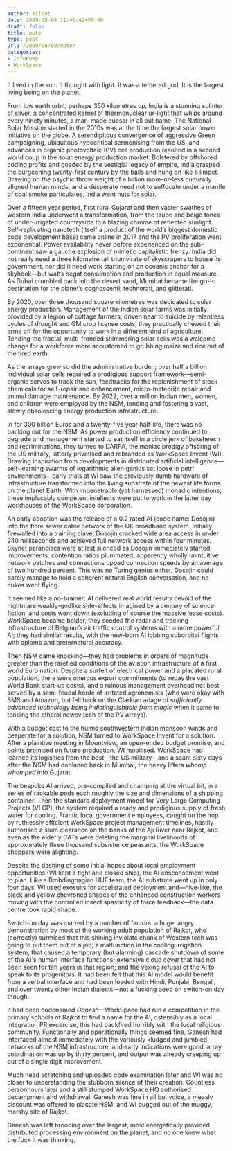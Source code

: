 ```yaml
---
author: kilbot
date: 2009-08-09 11:46:42+00:00
draft: false
title: mute
type: post
url: /2009/08/09/mute/
categories:
- Infodump
- WorkSpace
---
```


It lived in the sun. It thought with light. It was a tethered god. It is the largest living being on the planet.

From low earth orbit, perhaps 350 kilometres up, India is a stunning splinter of silver, a concentrated kernel of thermonuclear ur-light that whips around every ninety minutes, a man-made quasar in all but name. The National Solar Mission started in the 2010s was at the time the largest solar power initiative on the globe. A serendipitous convergence of aggressive Green campaigning, ubiquitous hypocritical sermonising from the US, and advances in organic photovoltaic (PV) cell production resulted in a second world coup in the solar energy production market. Bolstered by offshored coding profits and goaded by the vestigial legacy of empire, India grasped the burgeoning twenty-first century by the balls and hung on like a limpet. Drawing on the psychic throw weight of a billion more-or-less culturally aligned human minds, and a desperate need not to suffocate under a mantle of coal smoke particulates, India went nuts for solar.

Over a fifteen year period, first rural Gujarat and then vaster swathes of western India underwent a transformation, from the taupe and beige tones of under-irrigated countryside to a blazing chrome of reflected sunlight. Self-replicating nanotech (itself a product of the world’s biggest domestic code development base) came online in 2017 and the PV proliferation went exponential. Power availability never before experienced on the sub-continent saw a gauche explosion of mimetic capitalistic frenzy. India did not really need a three kilometre tall triumvirate of skyscrapers to house its government, nor did it need work starting on an oceanic anchor for a skyhook—but watts begat consumption and production in equal measure. As Dubai crumbled back into the desert sand, Mumbai became the go-to destination for the planet’s cognoscenti, technorati, and glitterati.

By 2020, over three thousand square kilometres was dedicated to solar energy production. Management of the Indian solar farms was initially provided by a legion of cottage farmers; driven near to suicide by relentless cycles of drought and GM crop license costs, they practically chewed their arms off for the opportunity to work in a different kind of agriculture. Tending the fractal, multi-fronded shimmering solar cells was a welcome change for a workforce more accustomed to grubbing maize and rice out of the tired earth.

As the arrays grew so did the administrative burden; over half a billion individual solar cells required a prodigious support framework—semi-organic servos to track the sun, feedtracks for the replenishment of stock chemicals for self-repair and enhancement, micro-meteorite repair and animal damage maintenance. By 2022, over a million Indian men, women, and children were employed by the NSM, tending and fostering a vast, slowly obsolescing energy production infrastructure. 

In for 300 billion Euros and a twenty-five year half-life, there was no backing out for the NSM. As power production efficiency continued to degrade and management started to eat itself in a circle jerk of baksheesh and recriminations, they turned to DARPA, the maniac prodigy offspring of the US military, latterly privatised and rebranded as WorkSpace Invent (WI). Drawing inspiration from developments in distributed artificial intelligence—self-learning swarms of logarithmic alien genius set loose in petri environments—early trials at WI saw the previously dumb hardware of infrastructure transformed into the living substrate of the newest life forms on the planet Earth. With impenetrable (yet harnessed) monadic intentions, these implacably competent intellects were put to work in the latter day workhouses of the WorkSpace corporation.

An early adoption was the release of a 0.2 rated AI (code name: Dosojin) into the fibre sewer cable network of the UK broadband system. Initially firewalled into a training clave, Dosojin cracked wide area access in under 240 milliseconds and achieved full network access within four minutes. Skynet paranoiacs were at last silenced as Dosojin immediately started improvements: contention ratios plummeted; apparently wholly unintuitive network patches and connections upped connection speeds by an average of two hundred percent. This was no Turing genius either, Dosojin could barely manage to hold a coherent natural English conversation, and no nukes went flying. 

It seemed like a no-brainer: AI delivered real world results devoid of the nightmare weakly-godlike side-effects imagined by a century of science fiction, and costs went down (excluding of course the massive lease costs). WorkSpace became bolder, they seeded the radar and tracking infrastructure of Belgium’s air traffic control systems with a more powerful AI; they had similar results, with the new-born AI lobbing suborbital flights with aplomb and preternatural accuracy.

Then NSM came knocking—they had problems in orders of magnitude greater than the rarefied conditions of the aviation infrastructure of a first world Euro nation. Despite a surfeit of electrical power and a placated rural population, there were onerous export commitments (to repay the vast World Bank start-up costs), and a ruinous management overhead not best served by a semi-feudal horde of irritated agronomists (who were okay with SMS and Amazon, but fell back on the Clarkian adage of *sufficiently advanced technology being indistinguishable from magic* when it came to tending the etheral newev tech of the PV arrays). 

With a budget cast to the humid southwestern Indian monsoon winds and desperate for a solution, NSM turned to WorkSpace Invent for a solution. After a plaintive meeting in Mountview, an open-ended budget promise, and points promised on future production, WI mobilised. WorkSpace had learned its logisitics from the best—the US military—and a scant sixty days after the NSM had deplaned back in Mumbai, the heavy lifters *whomp whomped* into Gujarat.

The bespoke AI arrived, pre-compiled and champing at the virtual bit, in a series of rackable pods each roughly the size and dimensions of a shipping container. Then the standard deployment model for Very Large Computing Projects (VLCP), the system required a ready and prodigious supply of fresh water for cooling. Frantic local government employees, caught on the hop by ruthlessly efficient WorkSpace project management timelines, hastily authorised a slum clearance on the banks of the Aji River near Rajkot, and even as the elderly CATs were deleting the marginal livelihoods of approximately three thousand subsistence peasants, the WorkSpace choppers were alighting. 

Despite the dashing of some initial hopes about local employment opportunities (WI kept a tight and closed ship), the AI ensconsement went to plan. Like a Brobdingnagian HUF team, the AI substrate went up in only four days. WI used exosuits for accelerated deployment and—hive-like, the black and yellow chevroned shapes of the enhanced construction workers moving with the controlled insect spasticity of force feedback—the data centre took rapid shape.

Switch-on day was marred by a number of factors: a huge, angry demonstration by most of the working adult population of Rajkot, who (correctly) surmised that this shining inviolate chunk of Western tech was going to put them out of a job; a malfunction in the cooling irrigation system, that caused a temporary (but alarming) cascade shutdown of some of the AI's human interface functions; extensive cloud cover that had not been seen for ten years in that region; and the vexing refusal of the AI to speak to its progenitors. It had been felt that this AI model would benefit from a verbal interface and had been loaded with Hindi, Punjabi, Bengali, and over twenty other Indian dialects—not a fucking peep on switch-on day though. 

It had been codenamed *Ganesh*—WorkSpace had run a competition in the primary schools of Rajkot to find a name for the AI; ostensibly as a local integration PR excercise, this had backfired horribly with the local religious community. Functionally and operationally things seemed fine, Ganesh had interfaced almost immediately with the variously kludged and jumbled networks of the NSM infrastructure, and early indications were good: array coordination was up by thirty percent, and output was already creeping up out of a single digit improvement.

Much head scratching and uploaded code examination later and WI was no closer to understanding the stubborn silence of their creation. Countless personhours later and a still stumped WorkSpace HQ authorised decampment and withdrawal. Ganesh was fine in all but voice, a measly discount was offered to placate NSM, and WI bugged out of the muggy, marshy site of Rajkot.

Ganesh was left brooding over the largest, most energetically provided distributed processing environment on the planet, and no one knew what the fuck it was thinking.

